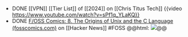 - DONE [[VPN]] [[Tier List]] of [[2024]] on [[Chris Titus Tech]]
  {{video https://www.youtube.com/watch?v=sPf1q_YLaKQ}}
- DONE [F/OSS Comics: 8. The Origins of Unix and the C Language (fosscomics.com)](https://news.ycombinator.com/item?id=40061298) on [[Hacker News]] #FOSS
  @@html: <img src="https://fosscomics.com/8.%20The%20Origins%20of%20Unix%20and%20the%20C%20Language/images/8_2.png" class="article-cover" />@@